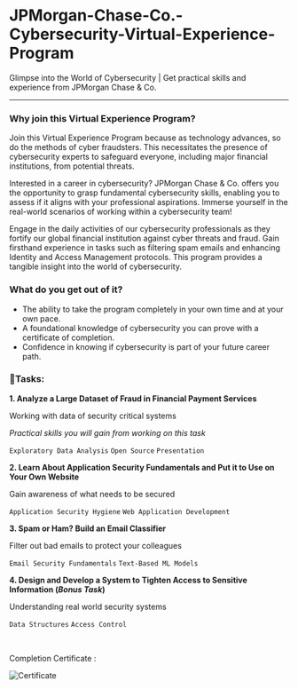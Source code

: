 # JPMorgan-Chase-Co.-Cybersecurity-Virtual-Experience-Program
Glimpse into the World of Cybersecurity | Get practical skills and experience from JPMorgan Chase &amp; Co.
<hr/>

### Why join this Virtual Experience Program?

Join this Virtual Experience Program because as technology advances, so do the methods of cyber fraudsters. This necessitates the presence of cybersecurity experts to safeguard everyone, including major financial institutions, from potential threats.

Interested in a career in cybersecurity? JPMorgan Chase & Co. offers you the opportunity to grasp fundamental cybersecurity skills, enabling you to assess if it aligns with your professional aspirations. Immerse yourself in the real-world scenarios of working within a cybersecurity team!

Engage in the daily activities of our cybersecurity professionals as they fortify our global financial institution against cyber threats and fraud. Gain firsthand experience in tasks such as filtering spam emails and enhancing Identity and Access Management protocols. This program provides a tangible insight into the world of cybersecurity.
### What do you get out of it?

- The ability to take the program completely in your own time and at your own pace.
- A foundational knowledge of cybersecurity you can prove with a certificate of completion.
- Confidence in knowing if cybersecurity is part of your future career path.

### 📑Tasks: 

**1. Analyze a Large Dataset of Fraud in Financial Payment Services**

Working with data of security critical systems

_Practical skills you will gain from working on this task_

```Exploratory Data Analysis``` ```Open Source``` ```Presentation```

**2. Learn About Application Security Fundamentals and Put it to Use on Your Own Website**

Gain awareness of what needs to be secured

```Application Security Hygiene``` ```Web Application Development```

**3. Spam or Ham? Build an Email Classifier**

Filter out bad emails to protect your colleagues

```Email Security Fundamentals``` ```Text-Based ML Models```

**4. Design and Develop a System to Tighten Access to Sensitive Information (_Bonus Task_)**

Understanding real world security systems

```Data Structures``` ```Access Control```

<br>

Completion Certificate :

![Certificate](https://github.com/Viictor21/JPMorgan-Chase-Co.-Cybersecurity-Virtual-Experience/blob/main/COMPLETION%20CERTIFICATE.png)
